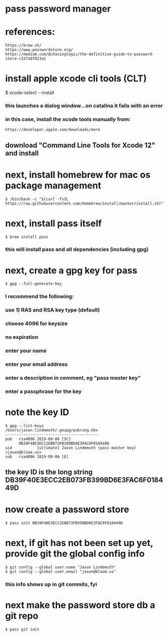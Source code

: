 # pass password manager

# references: 
```
https://brew.sh/
https://www.passwordstore.org/
https://medium.com/@chasinglogic/the-definitive-guide-to-password-store-c337a8f023a1
```

# install apple xcode cli tools (CLT)
$ xcode-select --install
### this launches a dialog window...on catalina it fails with an error
### in this case, install the xcode tools manually from:
```
https://developer.apple.com/downloads/more
```
## download "Command Line Tools for Xcode 12" and install

# next, install homebrew for mac os package management
```
$ /bin/bash -c "$(curl -fsSL https://raw.githubusercontent.com/Homebrew/install/master/install.sh)"
```

# next, install pass itself
```
$ brew install pass
```
### this will install pass and all dependencies (including gpg)

# next, create a gpg key for pass
```
$ gpg --full-generate-key
```
### I recommend the following:
### use 1) RAS and RSA key type (default)
### choose 4096 for keysize
### no expiration
### enter your name
### enter your email address
### enter a description in comment, eg "pass master key"
### enter a passphrase for the key

# note the key ID
```
$ gpg --list-keys
/Users/jason.lindemuth/.gnupg/pubring.kbx
-----------------------------------------
pub   rsa4096 2019-09-06 [SC]
      DB39F40E3ECC2EB073FB399BD6E3FAC6F018449D
uid           [ultimate] Jason Lindemuth (pass master key) <jason@bloom.us>
sub   rsa4096 2019-09-06 [E]
```
## the key ID is the long string DB39F40E3ECC2EB073FB399BD6E3FAC6F018449D

# now create a password store
```
$ pass init DB39F40E3ECC2EB073FB399BD6E3FAC6F018449D
```

# next, if git has not been set up yet, provide git the global config info
```
$ git config --global user.name "Jason Lindemuth"
$ git config --global user.email "jason@bloom.us"
```
### this info shows up in git commits, fyi

# next make the password store db a git repo
```
$ pass git init
```




